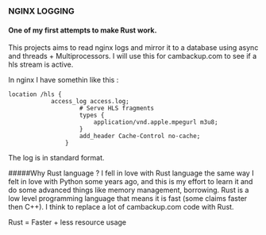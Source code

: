 ### NGINX LOGGING

#### One of my first attempts to make Rust work.

This projects aims to read nginx logs and mirror it to a database using async and threads + Multiprocessors.
I will use this for cambackup.com to see if a hls stream is active.

In nginx I have somethin like this :

```
location /hls {
			access_log access.log;
		            # Serve HLS fragments
		            types {
		                application/vnd.apple.mpegurl m3u8;
		            }
		            add_header Cache-Control no-cache;
		        }
```

The log is in standard format.

#####Why Rust language ?
I fell in love with Rust language the same way I felt in love with Python some years ago, and
this is my effort to learn it and do some advanced things like memory management, borrowing.
Rust is a low level programming language that means it is fast (some claims faster then C++).
I think to replace a lot of cambackup.com code with Rust.

Rust = Faster + less resource usage
